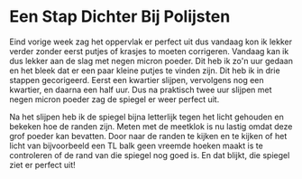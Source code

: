 # Een Stap Dichter Bij Polijsten
Eind vorige week zag het oppervlak er perfect uit dus vandaag kon ik lekker verder zonder eerst putjes of krasjes to moeten corrigeren. Vandaag kan ik dus lekker aan de slag met negen micron poeder. Dit heb ik zo'n uur gedaan en het bleek dat er een paar kleine putjes te vinden zijn. Dit heb ik in drie stappen gecorigeerd. Eerst een kwartier slijpen, vervolgens nog een kwartier, en daarna een half uur. Dus na praktisch twee uur slijpen met negen micron poeder zag de spiegel er weer perfect uit.

Na het slijpen heb ik de spiegel bijna letterlijk tegen het licht gehouden en bekeken hoe de randen zijn. Meten met de meetklok is nu lastig omdat deze grof poeder kan bevatten. Door naar de randen te kijken en te kijken of het licht van bijvoorbeeld een TL balk geen vreemde hoeken maakt is te controleren of de rand van die spiegel nog goed is. En dat blijkt, die spiegel ziet er perfect uit!
